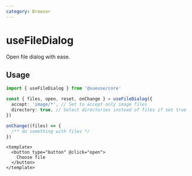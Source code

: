 ```yaml
---
category: Browser
---
```


# useFileDialog

Open file dialog with ease.

## Usage

```ts
import { useFileDialog } from '@vueuse/core'

const { files, open, reset, onChange } = useFileDialog({
  accept: 'image/*', // Set to accept only image files
  directory: true, // Select directories instead of files if set true
})

onChange((files) => {
  /** do something with files */
})
```

```vue
<template>
  <button type="button" @click="open">
    Choose file
  </button>
</template>
```
